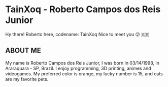 # TainXoq - Roberto Campos dos Reis Junior
Hy there! Roberto here, codename: TainXoq
Nice to meet you :stuck_out_tongue_winking_eye: :brazil:

## ABOUT ME
  My name is Roberto Campos dos Reis Junior, I was born in 03/14/1998, in Araraquara - SP, Brazil. I enjoy programming, 3D printing, animes and videogames. My preferred color is orange, my lucky number is 15, and cats are my favorite pets.
  
